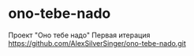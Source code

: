 # ono-tebe-nado
Проект "Оно тебе надо"
Первая итерация 
https://github.com/AlexSilverSinger/ono-tebe-nado.git 
